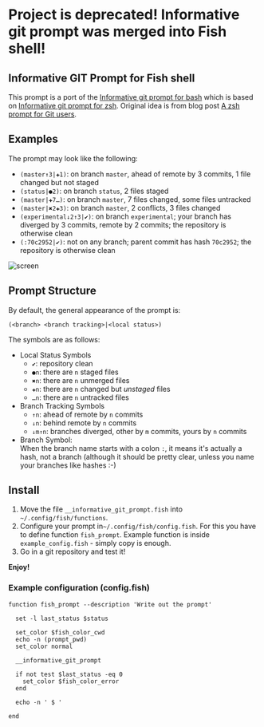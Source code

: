 
Project is deprecated! Informative git prompt was merged into Fish shell!
=============

Informative GIT Prompt for Fish shell
-----------

This prompt is a port of the [Informative git prompt for bash][1] which is based on [Informative git prompt for zsh][2].
Original idea is from blog post [A zsh prompt for Git users][3].

[1]: https://github.com/magicmonty/bash-git-prompt              "Informative git prompt for bash"
[2]: https://github.com/olivierverdier/zsh-git-prompt           "Informative git prompt for zsh"
[3]: http://sebastiancelis.com/2009/nov/16/zsh-prompt-git-users "A zsh prompt for Git users"

## Examples

The prompt may look like the following:

* ``(master↑3|✚1)``: on branch ``master``, ahead of remote by 3 commits, 1 file changed but not staged
* ``(status|●2)``: on branch ``status``, 2 files staged
* ``(master|✚7…)``: on branch ``master``, 7 files changed, some files untracked
* ``(master|✖2✚3)``: on branch ``master``, 2 conflicts, 3 files changed
* ``(experimental↓2↑3|✔)``: on branch ``experimental``; your branch has diverged by 3 commits, remote by 2 commits; the repository is otherwise clean
* ``(:70c2952|✔)``: not on any branch; parent commit has hash ``70c2952``; the repository is otherwise clean


![screen](https://raw.github.com/mariuszs/informative_git_prompt/master/shell.png)

##  Prompt Structure

By default, the general appearance of the prompt is:

    (<branch> <branch tracking>|<local status>)

The symbols are as follows:

- Local Status Symbols
  - ``✔``: repository clean
  - ``●n``: there are ``n`` staged files
  - ``✖n``: there are ``n`` unmerged files
  - ``✚n``: there are ``n`` changed but *unstaged* files
  - ``…n``: there are ``n`` untracked files
- Branch Tracking Symbols
  - ``↑n``: ahead of remote by ``n`` commits
  - ``↓n``: behind remote by ``n`` commits
  - ``↓m↑n``: branches diverged, other by ``m`` commits, yours by ``n`` commits
- Branch Symbol:<br />
  	When the branch name starts with a colon ``:``, it means it's actually a hash, not a branch (although it should be pretty clear, unless you name your branches like hashes :-)

## Install

1. Move the file ``__informative_git_prompt.fish`` into ``~/.config/fish/functions``.
1. Configure your prompt in``~/.config/fish/config.fish``. For this you have to define function ``fish_prompt``. Example function is inside
``example_config.fish`` - simply copy is enough.
1. Go in a git repository and test it!

**Enjoy!**

### Example configuration (config.fish)

    function fish_prompt --description 'Write out the prompt'

      set -l last_status $status

      set_color $fish_color_cwd
      echo -n (prompt_pwd)
      set_color normal

      __informative_git_prompt

      if not test $last_status -eq 0
        set_color $fish_color_error
      end

      echo -n ' $ '

    end
